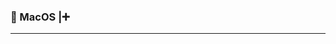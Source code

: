 <!--
**AkishinoShiame/AkishinoShiame** is a ✨ _special_ ✨ repository because its `README.md` (this file) appears on your GitHub profile.

Here are some ideas to get you started:

- 🔭 I’m currently working on ...
- 🌱 I’m currently learning ...
- 👯 I’m looking to collaborate on ...
- 🤔 I’m looking for help with ...
- 💬 Ask me about ...
- 📫 How to reach me: ...
- 😄 Pronouns: ...
- ⚡ Fun fact: ...
-->

###  MacOS |➕

---

<style>
.terminal-mac {
    background: black;
    color: green
}

<div class="terminal-mac">
  AkishinoShiame@GitHub ~ % UserInfo -a
  
  AkishinoShiame@GitHub ~ % ▮
</div>
